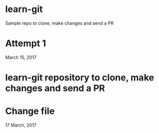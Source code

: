 # learn-git
Sample repo to clone, make changes and send a PR


# Attempt 1 
March 15, 2017

# learn-git repository to clone, make changes and send a PR

# Change file
17 March, 2017